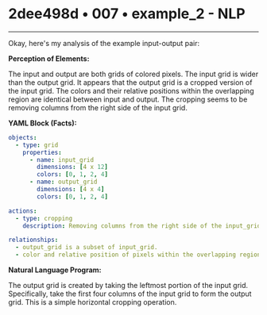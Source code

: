 # 2dee498d • 007 • example_2 - NLP

---
Okay, here's my analysis of the example input-output pair:

**Perception of Elements:**

The input and output are both grids of colored pixels. The input grid is wider than the output grid. It appears that the output grid is a cropped version of the input grid. The colors and their relative positions within the overlapping region are identical between input and output. The cropping seems to be removing columns from the right side of the input grid.

**YAML Block (Facts):**



```yaml
objects:
  - type: grid
    properties:
      - name: input_grid
        dimensions: [4 x 12]
        colors: [0, 1, 2, 4]
      - name: output_grid
        dimensions: [4 x 4]
        colors: [0, 1, 2, 4]

actions:
  - type: cropping
    description: Removing columns from the right side of the input_grid.

relationships:
  - output_grid is a subset of input_grid.
  - color and relative position of pixels within the overlapping region is preserved

```



**Natural Language Program:**

The output grid is created by taking the leftmost portion of the input grid. Specifically, take the first four columns of the input grid to form the output grid. This is a simple horizontal cropping operation.

